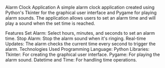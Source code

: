 Alarm Clock Application
A simple alarm clock application created using Python's Tkinter for the graphical user interface and Pygame for playing alarm sounds. The application allows users to set an alarm time and will play a sound when the set time is reached.

Features
Set Alarm: Select hours, minutes, and seconds to set an alarm time.
Stop Alarm: Stop the alarm sound when it's ringing.
Real-time Updates: The alarm checks the current time every second to trigger the alarm.
Technologies Used
Programming Language: Python
Libraries:
Tkinter: For creating the graphical user interface.
Pygame: For playing the alarm sound.
Datetime and Time: For handling time operations.
